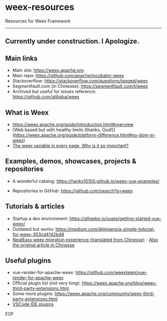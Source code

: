 # weex-resources
Resources for Weex Framework

------------------------------------------
Currently under construction. I Apologize.
------------------------------------------

## Main links

* Main site: https://weex.apache.org
* Main repo: https://github.com/apache/incubator-weex
* Stackoverflow: https://stackoverflow.com/questions/tagged/weex
* Segmentfault.com (in Chinesse): https://segmentfault.com/t/weex
* Archived but useful for issues reference: https://github.com/alibaba/weex

## What is Weex

* https://weex.apache.org/guide/introduction.html#overview
* [Web based but with healthy limits (thanks, God!)] (https://weex.apache.org/guide/platform-difference.html#no-dom-in-weex)
* [The weex variable in every page. Why is it so important?](https://weex.apache.org/docs/api/weex-variable.html#properties-and-methods)

## Examples, demos, showcases, projects & repositories

* A wonderful catalog: https://hanks10100.github.io/weex-vue-examples/

* Repositories in GitHub: https://github.com/search?q=weex

## Tutorials & articles

* Startup a dev environment: https://alligator.io/vuejs/getting-started-vue-weex/
* Outdated but works: https://medium.com/@jinjiang/a-simple-tutorial-for-weex-353cd4142b48
* [NeatEasy weex migration experience (translated from Chinesse)](https://translate.googleusercontent.com/translate_c?depth=1&rurl=translate.google.com&sl=zh-CN&sp=nmt4&tl=en&u=https://github.com/zwwill/blog/issues/3&xid=17259,15700022,15700186,15700190,15700256,15700259,15700262,15700265,15700271,15700283&usg=ALkJrhgOIm6P6M0V5WyzCk76OrzkyV-KEA) - [Also the original article in Chinesse](https://github.com/zwwill/blog/issues/3)

## Useful plugins

* vue-render-for-apache-weex: https://github.com/weexteam/vue-render-for-apache-weex
* Official plugin list (not very long): https://weex.apache.org/blog/weex-third-party-extensions.html
* Some more plugins: https://weex.apache.org/community/weex-third-party-extensions.html
* [VSCode IDE plugins](https://marketplace.visualstudio.com/search?term=weex&target=VSCode&category=All%20categories&sortBy=Installs)

EOF
